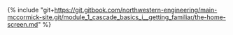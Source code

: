 {% include "git+https://git.gitbook.com/northwestern-engineering/main-mccormick-site.git/module_1_cascade_basics_i__getting_familiar/the-home-screen.md" %}

